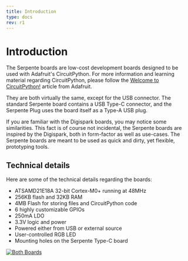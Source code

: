 ```yaml
---
title: Introduction
type: docs
rev: r1
---
```


# Introduction

The Serpente boards are low-cost development boards designed to be used with Adafruit's CircuitPython. For more information and learning material regarding CircuitPython, please follow the [Welcome to CircuitPython!](https://learn.adafruit.com/welcome-to-circuitpython/overview) article from Adafruit.

They are both virtually the same, except for the USB connector. The standard Serpente board contains a USB Type-C connector, and the Serpente Plug uses the board itself as a Type-A USB plug.

If you are familiar with the Digispark boards, you may notice some similarities. This fact is of course not incidental, the Serpente boards are inspired by the Digispark, both in form-factor as well as use-cases. The Serpente boards are meant to be used as quick and dirty, yet flexible, prototyping tools.

## Technical details

Here are some of the technical details regarding the boards:

- ATSAMD21E18A 32-bit Cortex-M0+ running at 48MHz
- 256KB flash and 32KB RAM
- 4MB Flash for storing files and CircuitPython code
- 6 highly customizable GPIOs
- 250mA LDO
- 3.3V logic and power
- Powered either from USB or external source
- User-controlled RGB LED
- Mounting holes on the Serpente Type-C board

[![Both Boards](/r1/both_boards_small.jpg)](/r1/both_boards.jpg)